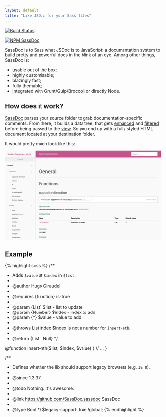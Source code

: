 ```yaml
---
layout: default
title: "Like JSDoc for your Sass files"
---
```


<a class="build-status" href="https://travis-ci.org/SassDoc/sassdoc" target="_blank"><img src="https://travis-ci.org/SassDoc/sassdoc.svg?branch=master" alt="Build Status" /></a>

<a class="npm-badge" href="https://nodei.co/npm/sassdoc/"><img src="https://nodei.co/npm/sassdoc.png?downloads=true" alt="NPM SassDoc" /></a>

SassDoc is to Sass what JSDoc is to JavaScript: a documentation system to build pretty and powerful docs in the blink of an eye. Among other things, SassDoc is:

* usable out of the box;
* highly customisable;
* blazingly fast;
* fully themable;
* integrated with Grunt/Gulp/Broccoli or directly Node.

## How does it work?

[SassDoc](http://github.com/sassdoc/sassdoc) parses your source folder to grab documentation-specific comments. From there, it builds a data tree, that gets [enhanced](http://github.com/sassdoc/sassdoc-indexer) and [filtered](http://github.com/sassdoc/sassdoc-filter) before being passed to the [view](http://github.com/sassdoc/sassdoc-theme-light). So you end up with a fully styled HTML document located at your destination folder.

It would pretty much look like this:

![SassDoc](/assets/images/preview-image.png)

## Example

{% highlight scss %}
/**
 * Adds `$value` at `$index` in `$list`.
 *
 * @author Hugo Giraudel
 *
 * @requires {function} is-true
 *
 * @param {List}   $list  - list to update
 * @param {Number} $index - index to add
 * @param {*}      $value - value to add
 *
 * @throws List index $index is not a number for `insert-nth`.
 *
 * @return {List | Null}
 */

@function insert-nth($list, $index, $value) {
  // ...
}

/**
 * Defines whether the lib should support legacy browsers (e.g. `IE 8`).
 *
 * @since 1.3.37
 *
 * @todo Nothing. It's awesome.
 *
 * @link https://github.com/SassDoc/sassdoc SassDoc
 *
 * @type Bool
 */
$legacy-support: true !global;
{% endhighlight %}
